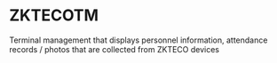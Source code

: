 # ZKTECOTM
Terminal management that displays personnel information, attendance records / photos that are collected from ZKTECO devices
